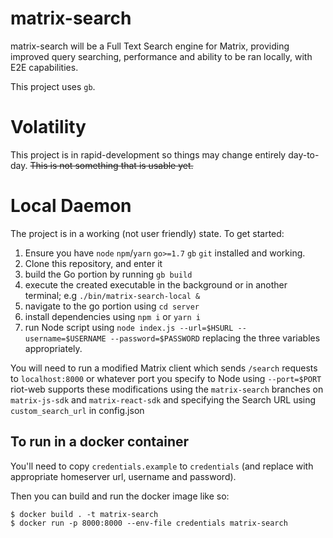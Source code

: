 # matrix-search

matrix-search will be a Full Text Search engine for Matrix, providing improved query searching, performance and ability to be ran locally, with E2E capabilities.

This project uses `gb`.

# Volatility
This project is in rapid-development so things may change entirely day-to-day. ~~This is not something that is usable yet.~~

# Local Daemon
The project is in a working (not user friendly) state.
To get started:
1. Ensure you have `node` `npm`/`yarn` `go>=1.7` `gb` `git` installed and working.
2. Clone this repository, and enter it
3. build the Go portion by running `gb build`
4. execute the created executable in the background or in another terminal; e.g `./bin/matrix-search-local &`
5. navigate to the go portion using `cd server`
6. install dependencies using `npm i` or `yarn i`
7. run Node script using `node index.js --url=$HSURL --username=$USERNAME --password=$PASSWORD` replacing the three variables appropriately.

You will need to run a modified Matrix client which sends `/search` requests to `localhost:8000` or whatever port you specify to Node using `--port=$PORT`
riot-web supports these modifications using the `matrix-search` branches on `matrix-js-sdk` and `matrix-react-sdk` and specifying the Search URL using `custom_search_url` in config.json

## To run in a docker container

You'll need to copy `credentials.example` to `credentials` (and replace with
appropriate homeserver url, username and password).

Then you can build and run the docker image like so:

```
$ docker build . -t matrix-search
$ docker run -p 8000:8000 --env-file credentials matrix-search
```
